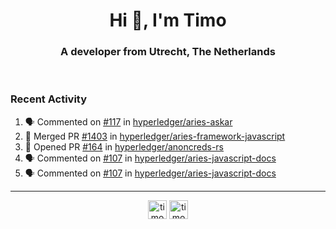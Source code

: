 <h1 align="center">Hi 👋, I'm Timo</h1>
<h3 align="center">A developer from Utrecht, The Netherlands</h3>
<br/>
<!-- https://github.com/rahuldkjain/github-profile-readme-generator --!>

<!--  <p align="left"><img src="https://github-readme-stats.vercel.app/api?username=timoglastra&show_icons=true&count_private=true&" alt="timoglastra" /></p> --!>

<!--
Github language stats
<p align="left"><img src="https://github-readme-stats.vercel.app/api/top-langs/?username=timoglastra&layout=compact" alt="timoglastra" /><p>
-->

<!-- Codestats language stats -->
<!-- <p align="left"><img src="https://codestats-readme.vercel.app/api/top-langs/?username=timoglastra&layout=compact&language_count=12" alt="timoglastra" /><p>    --!>
  
<h3>Recent Activity</h3>

<!--START_SECTION:activity-->
1. 🗣 Commented on [#117](https://github.com/hyperledger/aries-askar/issues/117) in [hyperledger/aries-askar](https://github.com/hyperledger/aries-askar)
2. 🎉 Merged PR [#1403](https://github.com/hyperledger/aries-framework-javascript/pull/1403) in [hyperledger/aries-framework-javascript](https://github.com/hyperledger/aries-framework-javascript)
3. 💪 Opened PR [#164](https://github.com/hyperledger/anoncreds-rs/pull/164) in [hyperledger/anoncreds-rs](https://github.com/hyperledger/anoncreds-rs)
4. 🗣 Commented on [#107](https://github.com/hyperledger/aries-javascript-docs/issues/107) in [hyperledger/aries-javascript-docs](https://github.com/hyperledger/aries-javascript-docs)
5. 🗣 Commented on [#107](https://github.com/hyperledger/aries-javascript-docs/issues/107) in [hyperledger/aries-javascript-docs](https://github.com/hyperledger/aries-javascript-docs)
<!--END_SECTION:activity-->

---

<p align="center">
<a href="https://twitter.com/timoglastra" target="blank"><img align="center" src="https://cdn.jsdelivr.net/npm/simple-icons@3.0.1/icons/twitter.svg" alt="timoglastra" height="30" width="30" /></a>
<a href="https://linkedin.com/in/timoglastra" target="blank"><img align="center" src="https://cdn.jsdelivr.net/npm/simple-icons@3.0.1/icons/linkedin.svg" alt="timoglastra" height="30" width="30" /></a>
</p>



